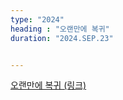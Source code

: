 ```yaml
---
type: "2024"
heading : "오랜만에 복귀"
duration: "2024.SEP.23"


---
```


[오랜만에 복귀 (링크)](/todo/journal/main_2024_Sep.pdf)